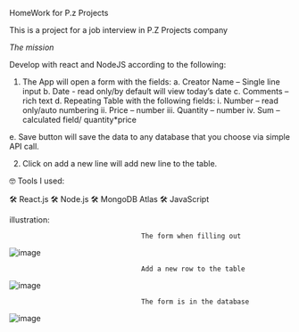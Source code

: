 HomeWork for P.z Projects

This is a project for a job interview in P.Z Projects company

*The mission*

Develop with react and NodeJS according to the following:
1.	The App will open a form with the fields:
a.	Creator Name – Single line input 
b.	Date -  read only/by default will view today’s date
c.	Comments – rich text 
d.	Repeating Table with the following fields:
       i.      Number – read only/auto numbering
      ii.      Price – number
     iii.      Quantity – number
      iv.      Sum – calculated field/ quantity*price
      
e.	Save button will save the data to any database that you choose via simple API call.

2.	Click on add a new line will add new line to the table.

 🤓 Tools I used:

🛠 React.js
🛠 Node.js
🛠 MongoDB Atlas
🛠 JavaScript

illustration:

                                     The form when filling out
![image](https://user-images.githubusercontent.com/42724186/113691556-379a6d80-96d5-11eb-9659-d7607584f453.png)

                                     Add a new row to the table
![image](https://user-images.githubusercontent.com/42724186/113692217-fce50500-96d5-11eb-8207-785a5a70db79.png)

                                     The form is in the database
![image](https://user-images.githubusercontent.com/42724186/113692285-0ff7d500-96d6-11eb-9ecb-f471488619d9.png)






